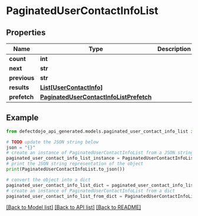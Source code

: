 # PaginatedUserContactInfoList


## Properties

Name | Type | Description | Notes
------------ | ------------- | ------------- | -------------
**count** | **int** |  | 
**next** | **str** |  | [optional] 
**previous** | **str** |  | [optional] 
**results** | [**List[UserContactInfo]**](UserContactInfo.md) |  | 
**prefetch** | [**PaginatedUserContactInfoListPrefetch**](PaginatedUserContactInfoListPrefetch.md) |  | [optional] 

## Example

```python
from defectdojo_api_generated.models.paginated_user_contact_info_list import PaginatedUserContactInfoList

# TODO update the JSON string below
json = "{}"
# create an instance of PaginatedUserContactInfoList from a JSON string
paginated_user_contact_info_list_instance = PaginatedUserContactInfoList.from_json(json)
# print the JSON string representation of the object
print(PaginatedUserContactInfoList.to_json())

# convert the object into a dict
paginated_user_contact_info_list_dict = paginated_user_contact_info_list_instance.to_dict()
# create an instance of PaginatedUserContactInfoList from a dict
paginated_user_contact_info_list_from_dict = PaginatedUserContactInfoList.from_dict(paginated_user_contact_info_list_dict)
```
[[Back to Model list]](../README.md#documentation-for-models) [[Back to API list]](../README.md#documentation-for-api-endpoints) [[Back to README]](../README.md)


